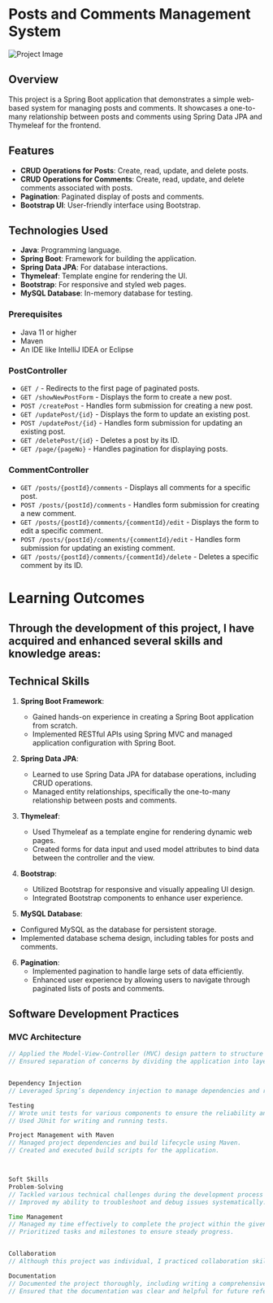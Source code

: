 # Posts and Comments Management System
![Project Image](https://i.pinimg.com/originals/b8/74/f4/b874f4c405819eb09d2db69d6821f02d.jpg)
## Overview

This project is a Spring Boot application that demonstrates a simple web-based system for managing posts and comments. It showcases a one-to-many relationship between posts and comments using Spring Data JPA and Thymeleaf for the frontend.

## Features

- **CRUD Operations for Posts**: Create, read, update, and delete posts.
- **CRUD Operations for Comments**: Create, read, update, and delete comments associated with posts.
- **Pagination**: Paginated display of posts and comments.
- **Bootstrap UI**: User-friendly interface using Bootstrap.

## Technologies Used

- **Java**: Programming language.
- **Spring Boot**: Framework for building the application.
- **Spring Data JPA**: For database interactions.
- **Thymeleaf**: Template engine for rendering the UI.
- **Bootstrap**: For responsive and styled web pages.
- **MySQL Database**: In-memory database for testing.


### Prerequisites

- Java 11 or higher
- Maven
- An IDE like IntelliJ IDEA or Eclipse

### PostController

- `GET /` - Redirects to the first page of paginated posts.
- `GET /showNewPostForm` - Displays the form to create a new post.
- `POST /createPost` - Handles form submission for creating a new post.
- `GET /updatePost/{id}` - Displays the form to update an existing post.
- `POST /updatePost/{id}` - Handles form submission for updating an existing post.
- `GET /deletePost/{id}` - Deletes a post by its ID.
- `GET /page/{pageNo}` - Handles pagination for displaying posts.

### CommentController

- `GET /posts/{postId}/comments` - Displays all comments for a specific post.
- `POST /posts/{postId}/comments` - Handles form submission for creating a new comment.
- `GET /posts/{postId}/comments/{commentId}/edit` - Displays the form to edit a specific comment.
- `POST /posts/{postId}/comments/{commentId}/edit` - Handles form submission for updating an existing comment.
- `GET /posts/{postId}/comments/{commentId}/delete` - Deletes a specific comment by its ID.
# Learning Outcomes

## Through the development of this project, I have acquired and enhanced several skills and knowledge areas:

## Technical Skills

1. **Spring Boot Framework**: 
   - Gained hands-on experience in creating a Spring Boot application from scratch.
   - Implemented RESTful APIs using Spring MVC and managed application configuration with Spring Boot.

2. **Spring Data JPA**:
   - Learned to use Spring Data JPA for database operations, including CRUD operations.
   - Managed entity relationships, specifically the one-to-many relationship between posts and comments.

3. **Thymeleaf**:
   - Used Thymeleaf as a template engine for rendering dynamic web pages.
   - Created forms for data input and used model attributes to bind data between the controller and the view.

4. **Bootstrap**:
   - Utilized Bootstrap for responsive and visually appealing UI design.
   - Integrated Bootstrap components to enhance user experience.

5.  **MySQL Database**:
   - Configured MySQL as the database for persistent storage.
   - Implemented database schema design, including tables for posts and comments.

6. **Pagination**:
   - Implemented pagination to handle large sets of data efficiently.
   - Enhanced user experience by allowing users to navigate through paginated lists of posts and comments.

## Software Development Practices

### MVC Architecture
```java
// Applied the Model-View-Controller (MVC) design pattern to structure the application logically.
// Ensured separation of concerns by dividing the application into layers (Controller, Service, Repository).


Dependency Injection
// Leveraged Spring’s dependency injection to manage dependencies and reduce tight coupling between components.

Testing
// Wrote unit tests for various components to ensure the reliability and correctness of the application.
// Used JUnit for writing and running tests.

Project Management with Maven
// Managed project dependencies and build lifecycle using Maven.
// Created and executed build scripts for the application.



Soft Skills
Problem-Solving
// Tackled various technical challenges during the development process and devised effective solutions.
// Improved my ability to troubleshoot and debug issues systematically.

Time Management
// Managed my time effectively to complete the project within the given timeframe.
// Prioritized tasks and milestones to ensure steady progress.


Collaboration
// Although this project was individual, I practiced collaboration skills by seeking feedback and discussing solutions with peers and mentors.

Documentation
// Documented the project thoroughly, including writing a comprehensive README and in-line code comments.
// Ensured that the documentation was clear and helpful for future reference and other developers.













